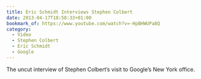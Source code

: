 ```yaml
---
title: Eric Schmidt Interviews Stephen Colbert
date: 2013-04-17T18:58:33+01:00
bookmark_of: https://www.youtube.com/watch?v=-HpBHWUPa8Q
category:
  - Video
  - Stephen Colbert
  - Eric Schmidt
  - Google
---
```

The uncut interview of Stephen Colbert’s visit to Google’s New York office.
